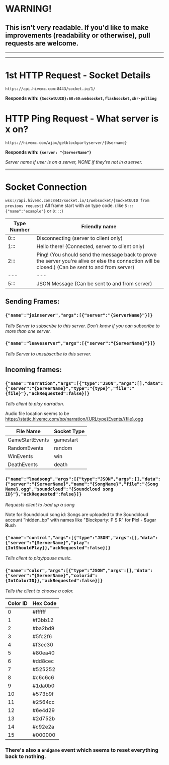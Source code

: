 # WARNING!
This isn't very readable.
If you'd like to make improvements (readability or otherwise), pull requests are **welcome**.
------------
------------
------------

# 1st HTTP Request - Socket Details
`https://api.hivemc.com:8443/socket.io/1/`

**Responds with: `{SocketUUID}:60:60:websocket,flashsocket,xhr-polling`**


# HTTP Ping Request - What server is x on? 
`https://hivemc.com/ajax/getblockpartyserver/{Username}`

**Responds with: `{server: "{ServerName"}`**

*Server name if user is on a server, NONE if they're not in a server.*

------------

# Socket Connection 
`wss://api.hivemc.com:8443/socket.io/1/websocket/{SocketUUID from previous request}`
All frame start with an type code. (like `5:::{"name":"example"}` or `0:::`)

Type Number | Friendly name
--- | ---
0::: | Disconnecting (server to client only)
1::: | Hello there! (Connected, server to client only)
2::: | Ping! (You should send the message back to prove the server you're alive or else the connection will be closed.) (Can be sent to and from server)
--- | ---
5::: | JSON Message (Can be sent to and from server)
## Sending Frames:
### `{"name":"joinserver","args":[{"server":"{ServerName}"}]}`

*Tells Server to subscribe to this server. Don't know if you can subscribe to more than one server.*
### `{"name":"leaveserver","args":[{"server":"{ServerName}"}]}`

*Tells Server to unsubscribe to this server.*

## Incoming frames:

### `{"name":"narration","args":[{"type":"JSON","args":[],"data":{"server":"{ServerName}","type":"{type}","file":"{file}"},"ackRequested":false}]}`

*Tells client to play narration.*

Audio file location seems to be https://static.hivemc.com/bp/narration/{URLtype}Events/{file}.ogg

File Name | Socket Type
--- | ---
GameStartEvents | gamestart
RandomEvents | random
WinEvents | win
DeathEvents | death


### `{"name":"loadsong","args":[{"type":"JSON","args":[],"data":{"server":"{ServerName}","name":"{SongName}","file":"{Song Name}.ogg","soundcloud":"{Soundcloud song ID}"},"ackRequested":false}]}`

*Requests client to load up a song*

Note for Soundcloud song id: Songs are uploaded to the Soundcloud account "hidden_bp" with names like "Blockparty: P S R" for **P**ixl - **S**ugar **R**ush

### `{"name":"control","args":[{"type":"JSON","args":[],"data":{"server":"{ServerName}","play":{IntShouldPlay}},"ackRequested":false}]}`

*Tells client to play/pause music.*

### `{"name":"color","args":[{"type":"JSON","args":[],"data":{"server":"{ServerName}","colorid":{IntColorID}},"ackRequested":false}]}`

*Tells the client to choose a color.*

Color ID | Hex Code
--- | --- 
0 | #ffffff
1 | #f3bb12
2 | #ba2bd9
3 | #5fc2f6
4 | #f3ec30
5 | #80ea40
6 | #dd8cec
7 | #525252
8 | #c6c6c6
9 | #1da0b0
10 | #573b9f
11 | #2564cc
12 | #6e4d29
13 | #2d752b
14 | #c92e2a
15 | #000000

### There's also a `endgame` event which seems to reset everything back to nothing.
